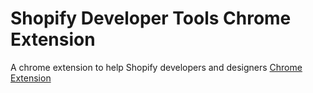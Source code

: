 # Shopify Developer Tools Chrome Extension

A chrome extension to help Shopify developers and designers
[Chrome Extension](https://chrome.google.com/webstore/detail/shopify-developer-tools/ampfnhkbibnmhgoiaaokkejbajllamfj)
